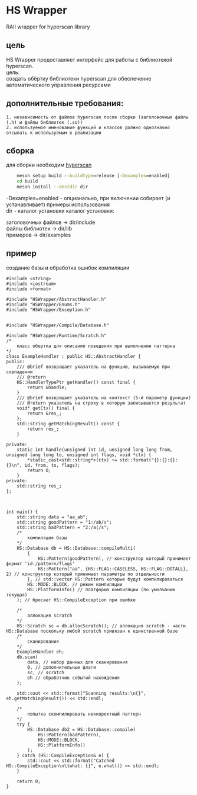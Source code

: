 # HS Wrapper
RAII wrapper for hyperscan library

## цель 
HS Wrapper предоставляет интерфейс для работы с библиотекой hyperscan.  
цель:  
    создать обёртку библиотеки hypersсan для обеспечение автоматического управления ресурсами  

## дополнительные требования:  
    1. независимость от файлов hyperscan после сборки (заголовочные файлы (.h) и файлы библиотек (.so))
    2. используемое именование функций и классов должно однозначно отсылать к используемым в реализации


## сборка
для сборки необходим [hyperscan](https://github.com/intel/hyperscan)

```cmd
    meson setup build --buildtype=release [-Dexamples=enabled]
    cd build
    meson install --destdir dir
```
-Dexamples=enabled - опцианально, при включении собирает (и устанавливает) примеры использования  
dir - каталог установки
каталог установки: 

заголовочных файлов -> dir/include    
файлы библиотек -> dir/lib    
примеров -> dir/examples   


## пример
создание базы и обработка ошибок компиляции
```
#include <string>
#include <iostream>
#include <format>

#include "HSWrapper/AbstractHandler.h"
#include "HSWrapper/Enums.h"
#include "HSWrapper/Exception.h"


#include "HSWrapper/Compile/Database.h"

#include "HSWrapper/Runtime/Scratch.h"
/*
    класс обертка для описания поведения при выполнении паттерна
*/
class ExampleHandler : public HS::AbstractHandler {
public:
    /// @brief возвращает указатель на функцию, вызываемую при совпадении
    /// @return 
    HS::HandlerTypePtr getHandler() const final {
        return &handle;
    }
    /// @brief возвращает указатель на контекст (5-й параметр функции)
    /// @return указатель на строку в которую записывается результат
    void* getCtx() final {
        return &res_;
    };
    std::string getMatchingResult() const {
        return res_;   
    }

private:
    static int handle(unsigned int id, unsigned long long from, unsigned long long to, unsigned int flags, void *ctx) {
        *static_cast<std::string*>(ctx) += std::format("{}:{}:{}:{}\n", id, from, to, flags);
        return 0;
    }
private:
    std::string res_;
};



int main() {
    std::string data = "aa_ab";
    std::string goodPattern = "1:/ab/s";
    std::string badPattern = "2:/a[/s";
    /*
        компиляция базы 
    */
    HS::Database db = HS::Database::compileMulti(
        {
            HS::Pattern(goodPattern), // конструктор который принимает формат 'id:/pattern/flags'
            HS::Pattern("aa", {HS::FLAG::CASELESS, HS::FLAG::DOTALL}, 2) // конструктор который принимает параметры по отдельности
        }, // std::vector HS::Pattern которые будут компилироваться
        HS::MODE::BLOCK, // режим компиляции 
        HS::PlatformInfo() // платформа компиляции (по умолчанию текущая)
    ); // бросает HS::CompileException при ошибке

    /*
        аллокация scratch
    */
    HS::Scratch sc = db.allocScratch(); // аллокация scratch - части HS::Database поскольку любой scratch привязан к единственной базе
    /*
        сканирование
    */
    ExampleHandler eh;
    db.scan(
        data, // набор данных для сканирования
        0, // дополнительные флаги 
        sc, // scratch
        eh // обработчик событий нахождения
    );

    std::cout << std::format("Scanning results:\n{}", eh.getMatchingResult()) << std::endl;

    /*
        попытка скомпилировать неккоректный паттерн
    */
    try {
        HS::Database db2 = HS::Database::compile(
            HS::Pattern(badPattern),
            HS::MODE::BLOCK,
            HS::PlatformInfo()
        );
    } catch (HS::CompileException& e) {
        std::cout << std::format("Catched HS::CompileException\n\twhat: {}", e.what()) << std::endl;
    }

    return 0;
}
```